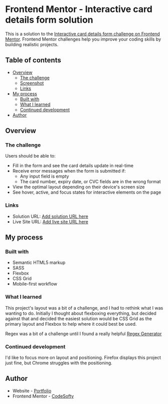 # Frontend Mentor - Interactive card details form solution

This is a solution to the [Interactive card details form challenge on Frontend Mentor](https://www.frontendmentor.io/challenges/interactive-card-details-form-XpS8cKZDWw). Frontend Mentor challenges help you improve your coding skills by building realistic projects. 

## Table of contents

- [Overview](#overview)
  - [The challenge](#the-challenge)
  - [Screenshot](#screenshot)
  - [Links](#links)
- [My process](#my-process)
  - [Built with](#built-with)
  - [What I learned](#what-i-learned)
  - [Continued development](#continued-development)
- [Author](#author)



## Overview

### The challenge

Users should be able to:

- Fill in the form and see the card details update in real-time
- Receive error messages when the form is submitted if:
  - Any input field is empty
  - The card number, expiry date, or CVC fields are in the wrong format
- View the optimal layout depending on their device's screen size
- See hover, active, and focus states for interactive elements on the page

<!-- ### Screenshot

![](./screenshot.jpg) -->



### Links

- Solution URL: [Add solution URL here](https://your-solution-url.com)
- Live Site URL: [Add live site URL here](https://your-live-site-url.com)

## My process

### Built with

- Semantic HTML5 markup
- SASS
- Flexbox
- CSS Grid
- Mobile-first workflow


### What I learned

This project's layout was a bit of a challenge, and I had to rethink what I was wanting to do.
Initially I thought about flexboxing everything, but decided against that and decided the easiest solution would be CSS Grid as the primary layout and Flexbox to help where it could best be used.

Regex was a bit of a challenge until I found a really helpful  [Regex Generator](https://regex-generator.olafneumann.org/?sampleText=2020-03-12T13%3A34%3A56.123Z%20INFO%20%20%5Borg.example.Class%5D%3A%20This%20is%20a%20%23simple%20%23logline%20containing%20a%20%27value%27.&flags=i&onlyPatterns=false&matchWholeLine=false&selection=)


### Continued development

I'd like to focus more on layout and positioning. Firefox displays this project just fine, but Chrome struggles with the positioning.



## Author

- Website - [Portfolio](https://evanlittlejohn.com/)
- Frontend Mentor - [CodeSofty](https://www.frontendmentor.io/profile/CodeSofty)


